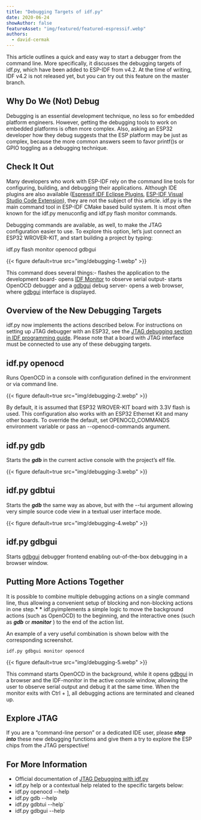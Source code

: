 ```yaml
---
title: "Debugging Targets of idf.py"
date: 2020-06-24
showAuthor: false
featureAsset: "img/featured/featured-espressif.webp"
authors:
  - david-cermak
---
```

This article outlines a quick and easy way to start a debugger from the command line. More specifically, it discusses the debugging targets of idf.py, which have been added to ESP-IDF from v4.2. At the time of writing, IDF v4.2 is not released yet, but you can try out this feature on the master branch.

## Why Do We (Not) Debug

Debugging is an essential development technique, no less so for embedded platform engineers. However, getting the debugging tools to work on embedded platforms is often more complex. Also, asking an ESP32 developer how they debug suggests that the ESP platform may be just as complex, because the more common answers seem to favor printf()s or GPIO toggling as a debugging technique.

## Check It Out

Many developers who work with ESP-IDF rely on the command line tools for configuring, building, and debugging their applications. Although IDE plugins are also available ([Espressif IDF Eclipse Plugins](https://github.com/espressif/idf-eclipse-plugin/blob/master/README.md), [ESP-IDF Visual Studio Code Extension](https://marketplace.visualstudio.com/items?itemName=espressif.esp-idf-extension)), they are not the subject of this article. idf.py is the main command tool in ESP-IDF CMake based build system. It is most often known for the idf.py menuconfig and idf.py flash monitor commands.

Debugging commands are available, as well, to make the JTAG configuration easier to use. To explore this option, let’s just connect an ESP32 WROVER-KIT, and start building a project by typing:

idf.py flash monitor openocd gdbgui

{{< figure
    default=true
    src="img/debugging-1.webp"
    >}}

This command does several things:- flashes the application to the development board- opens [IDF Monitor](https://docs.espressif.com/projects/esp-idf/en/latest/esp32/api-guides/tools/idf-monitor.html) to observe serial output- starts OpenOCD debugger and a [gdbgui](https://www.gdbgui.com/) debug server- opens a web browser, where [gdbgui](https://www.gdbgui.com/) interface is displayed.

## Overview of the New Debugging Targets

idf.py now implements the actions described below. For instructions on setting up JTAG debugger with an ESP32, see the [JTAG debugging section in IDF programming guide](https://docs.espressif.com/projects/esp-idf/en/latest/esp32/api-guides/jtag-debugging/index.html). Please note that a board with JTAG interface must be connected to use any of these debugging targets.

## idf.py openocd

Runs OpenOCD in a console with configuration defined in the environment or via command line.

{{< figure
    default=true
    src="img/debugging-2.webp"
    >}}

By default, it is assumed that ESP32 WROVER-KIT board with 3.3V flash is used. This configuration also works with an ESP32 Ethernet Kit and many other boards. To override the default, set OPENOCD_COMMANDS environment variable or pass an --openocd-commands argument.

## idf.py gdb

Starts the __*gdb*__  in the current active console with the project’s elf file.

{{< figure
    default=true
    src="img/debugging-3.webp"
    >}}

## idf.py gdbtui

Starts the __*gdb*__  the same way as above, but with the --tui argument allowing very simple source code view in a textual user interface mode.

{{< figure
    default=true
    src="img/debugging-4.webp"
    >}}

## idf.py gdbgui

Starts [gdbgui](https://www.gdbgui.com/) debugger frontend enabling out-of-the-box debugging in a browser window.

## Putting More Actions Together

It is possible to combine multiple debugging actions on a single command line, thus allowing a convenient setup of blocking and non-blocking actions in one step.__* *__ idf.pyimplements a simple logic to move the background actions (such as OpenOCD) to the beginning, and the interactive ones (such as __*gdb*__  or __*monitor*__ ) to the end of the action list.

An example of a very useful combination is shown below with the corresponding screenshot.

```
idf.py gdbgui monitor openocd
```

{{< figure
    default=true
    src="img/debugging-5.webp"
    >}}

This command starts OpenOCD in the background, while it opens [gdbgui](https://www.gdbgui.com/) in a browser and the IDF-monitor in the active console window, allowing the user to observe serial output and debug it at the same time. When the monitor exits with Ctrl + ], all debugging actions are terminated and cleaned up.

## Explore JTAG

If you are a “command-line person” or a dedicated IDE user, please __*step*__  __*into*__  these new debugging functions and give them a try to explore the ESP chips from the JTAG perspective!

## For More Information

- Official documentation of [JTAG Debugging with idf.py](https://docs.espressif.com/projects/esp-idf/en/latest/esp32/api-guides/jtag-debugging/using-debugger.html#jtag-debugging-with-idf-py)
- idf.py help or a contextual help related to the specific targets below:
- idf.py openocd --help
- idf.py gdb --help
- idf.py gdbtui --help`
- idf.py gdbgui --help
